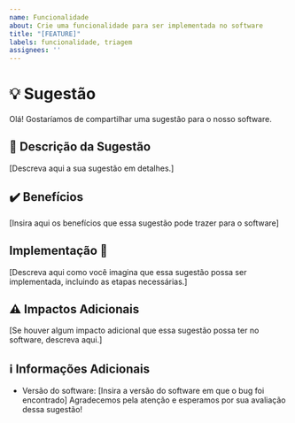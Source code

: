 ```yaml
---
name: Funcionalidade
about: Crie uma funcionalidade para ser implementada no software
title: "[FEATURE]"
labels: funcionalidade, triagem
assignees: ''
---
```


# :bulb: Sugestão 

Olá! Gostaríamos de compartilhar uma sugestão para o nosso software.

## :thought_balloon: Descrição da Sugestão

[Descreva aqui a sua sugestão em detalhes.]

## :heavy_check_mark: Benefícios 

[Insira aqui os benefícios que essa sugestão pode trazer para o software]

## Implementação :wrench:
[Descreva aqui como você imagina que essa sugestão possa ser implementada, incluindo as etapas necessárias.]

## :warning: Impactos Adicionais

[Se houver algum impacto adicional que essa sugestão possa ter no software, descreva aqui.]

## :information_source: Informações Adicionais

- Versão do software: [Insira a versão do software em que o bug foi encontrado]
Agradecemos pela atenção e esperamos por sua avaliação dessa sugestão!
